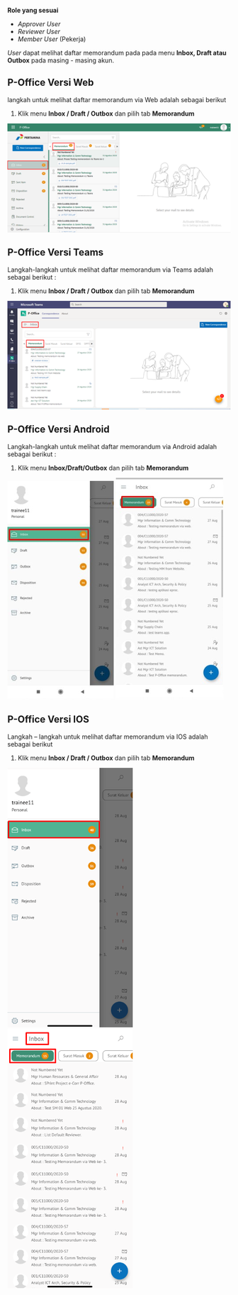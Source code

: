**Role yang sesuai**

- *Approver User*
- *Reviewer User*
- *Member User* (Pekerja)

*User* dapat melihat daftar memorandum pada pada menu **Inbox, Draft atau Outbox** pada masing - masing akun. 

## **P-Office Versi Web**

langkah untuk melihat daftar memorandum via Web adalah sebagai berikut

1. Klik menu **Inbox / Draft / Outbox** dan pilih tab **Memorandum**

![gambar](Memorandum/MM_Web/MM-1.png)

## **P-Office Versi Teams**

Langkah-langkah untuk melihat daftar memorandum via Teams adalah sebagai berikut :

1. Klik menu **Inbox / Draft / Outbox** dan pilih tab **Memorandum**

![gambar](Memorandum/MM_Teams/MM01.png)

## **P-Office Versi Android**

Langkah-langkah untuk melihat daftar memorandum via Android adalah sebagai berikut :

1. Klik menu **Inbox/Draft/Outbox** dan pilih tab **Memorandum**

![gambar](Memorandum/MM_Android/Daftarmemo/A01.jpg) ![gambar](Memorandum/MM_Android/Daftarmemo/A02.jpg) 

## **P-Office Versi IOS**

Langkah – langkah untuk melihat daftar memorandum via IOS adalah sebagai berikut

1.	Klik menu **Inbox / Draft / Outbox** dan pilih tab **Memorandum**

![gambar](Memorandum/MM_IOS/MM-1.png) ![gambar](Memorandum/MM_IOS/MM-2.png)


